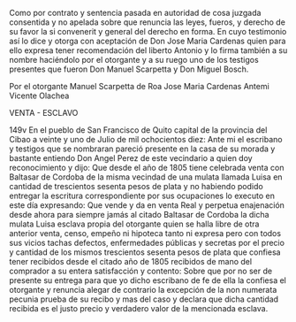 Como por contrato y sentencia pasada en autoridad de cosa juzgada consentida y no apelada sobre que renuncia las leyes, fueros, y derecho de su favor la si convenerit y general del derecho en forma. En cuyo testimonio así lo dice y otorga con aceptación de Don Jose Maria Cardenas quien para ello expresa tener recomendación del liberto Antonio y lo firma también a su nombre haciéndolo por el otorgante y a su ruego uno de los testigos presentes que fueron Don Manuel Scarpetta y Don Miguel Bosch.

Por el otorgante
Manuel Scarpetta de Roa
Jose Maria Cardenas
Antemi Vicente Olachea

VENTA - ESCLAVO

149v En el pueblo de San Francisco de Quito capital de la provincia del Cibao a veinte y uno de Julio de mil ochocientos diez: Ante mi el escribano y testigos que se nombraran pareció presente en la casa de su morada y bastante entiendo Don Angel Perez de este vecindario a quien doy reconocimiento y dijo: Que desde el año de 1805 tiene celebrada venta con Baltasar de Cordoba de la misma vecindad de una mulata llamada Luisa en cantidad de trescientos sesenta pesos de plata y no habiendo podido entregar la escritura correspondiente por sus ocupaciones lo executo en este día expresando: Que vende y da en venta Real y perpetua enajenación desde ahora para siempre jamás al citado Baltasar de Cordoba la dicha mulata Luisa esclava propia del otorgante quien se halla libre de otra anterior venta, censo, empeño ni hipoteca tanto ni expresa pero con todos sus vicios tachas defectos, enfermedades públicas y secretas por el precio y cantidad de los mismos trescientos sesenta pesos de plata que confiesa tener recibidos desde el citado año de 1805 recibidos de mano del comprador a su entera satisfacción y contento: Sobre que por no ser de presente su entrega para que yo dicho escribano de fe de ella la confiesa el otorgante y renuncia alegar de contrario la excepción de la non numerata pecunia prueba de su recibo y mas del caso y declara que dicha cantidad recibida es el justo precio y verdadero valor de la mencionada esclava.